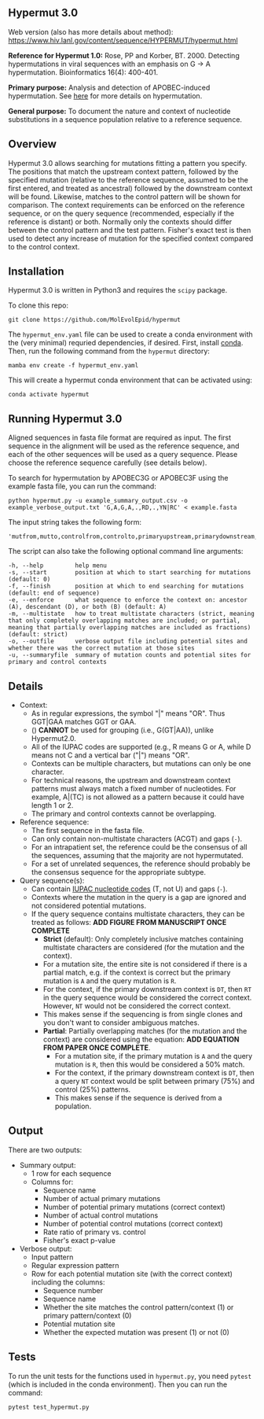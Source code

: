 ## Hypermut 3.0

Web version (also has more details about method): https://www.hiv.lanl.gov/content/sequence/HYPERMUT/hypermut.html

**Reference for Hypermut 1.0:**
Rose, PP and Korber, BT. 2000. Detecting hypermutations in viral sequences with an emphasis on G -> A hypermutation. Bioinformatics 16(4): 400-401.

**Primary purpose:** Analysis and detection of APOBEC-induced hypermutation. 
See [here](https://www.hiv.lanl.gov/content/sequence/HYPERMUT/Readme.html) for more details on hypermutation. 

**General purpose:** To document the nature and context of nucleotide substitutions in a sequence population relative to a reference sequence.

## Overview

Hypermut 3.0 allows searching for mutations fitting a pattern you specify. 
The positions that match the upstream context pattern, followed by the specified mutation (relative to the reference sequence, 
assumed to be the first entered, and treated as ancestral) followed by the downstream context will be found. 
Likewise, matches to the control pattern will be shown for comparison. 
The context requirements can be enforced on the reference sequence, or on the query sequence (recommended, especially if the reference is distant) or both. 
Normally only the contexts should differ between the control pattern and the test pattern. 
Fisher's exact test is then used to detect any increase of mutation for the specified context compared to the control context.

## Installation

Hypermut 3.0 is written in Python3 and requires the `scipy` package. 

To clone this repo:

```
git clone https://github.com/MolEvolEpid/hypermut
```

The `hypermut_env.yaml` file can be used to create a conda environment with the (very minimal) requried dependencies, if desired. First, install [conda](https://github.com/conda-forge/miniforge). Then, run the following command from the `hypermut` directory:

```
mamba env create -f hypermut_env.yaml
```

This will create a hypermut conda environment that can be activated using:

```
conda activate hypermut
```

## Running Hypermut 3.0

Aligned sequences in fasta file format are required as input.
The first sequence in the alignment will be used as the reference sequence, and each of the other sequences will be used as a query sequence. 
Please choose the reference sequence carefully (see details below). 

To search for hypermutation by APOBEC3G or APOBEC3F using the example fasta file, you can run the command:

```
python hypermut.py -u example_summary_output.csv -o example_verbose_output.txt 'G,A,G,A,.,RD,.,YN|RC' < example.fasta
```

The input string takes the following form:

```
'mutfrom,mutto,controlfrom,controlto,primaryupstream,primarydownstream,controlupstream,controldownstream'
```

The script can also take the following optional command line arguments:

```
-h, --help         help menu
-s, --start        position at which to start searching for mutations (default: 0)
-f, --finish       position at which to end searching for mutations (default: end of sequence)
-e, --enforce      what sequence to enforce the context on: ancestor (A), descendant (D), or both (B) (default: A)
-m, --multistate   how to treat multistate characters (strict, meaning that only completely overlapping matches are included; or partial, meaning that partially overlapping matches are included as fractions) (default: strict)
-o, --outfile      verbose output file including potential sites and whether there was the correct mutation at those sites
-u, --summaryfile  summary of mutation counts and potential sites for primary and control contexts
```

## Details

- Context:
  - As in regular expressions, the symbol "|" means "OR". Thus GGT|GAA matches GGT or GAA.
  - () **CANNOT** be used for grouping (i.e.,  G(GT|AA)), unlike Hypermut2.0.
  - All of the IUPAC codes are supported (e.g., R means G or A, while D means not C and a vertical bar ("|") means "OR".
  - Contexts can be multiple characters, but mutations can only be one character. 
  - For technical reasons, the upstream and downstream context patterns must always match a fixed number of nucleotides.
    For example, A|(TC) is not allowed as a pattern because it could have length 1 or 2.
  - The primary and control contexts cannot be overlapping.
- Reference sequence:
  - The first sequence in the fasta file.
  - Can only contain non-multistate characters (ACGT) and gaps (`-`).
  - For an intrapatient set, the reference could be the consensus of all the sequences, assuming that the majority are not hypermutated.
  - For a set of unrelated sequences, the reference should probably be the consensus sequence for the appropriate subtype.
- Query sequence(s):
  - Can contain [IUPAC nucleotide codes](https://www.bioinformatics.org/sms/iupac.html) (T, not U) and gaps (`-`).
  - Contexts where the mutation in the query is a gap are ignored and not considered potential mutations.
  - If the query sequence contains multistate characters, they can be treated as follows: **ADD FIGURE FROM MANUSCRIPT ONCE COMPLETE**
    - **Strict** (default): Only completely inclusive matches containing multistate characters are considered (for the mutation and the context). 
     - For a mutation site, the entire site is not considered if there is a partial match, e.g. if the context is correct but the primary mutation is `A` and the query mutation is `R`. 
      - For the context, if the primary downstream context is `DT`, then `RT` in the query sequence would be considered the correct context. However, `NT` would not be considered the correct context. 
      - This makes sense if the sequencing is from single clones and you don't want to consider ambiguous matches.
    - **Partial**: Partially overlapping matches (for the mutation and the context) are considered using the equation: **ADD EQUATION FROM PAPER ONCE COMPLETE**.  
       - For a mutation site, if the primary mutation is `A` and the query mutation is `R`, then this would be considered a 50% match. 
      - For the context, if the primary downstream context is `DT`, then a query `NT` context would be split between primary (75%) and control (25%) patterns. 
      - This makes sense if the sequence is derived from a population.   
 

## Output

There are two outputs:

- Summary output:
  - 1 row for each sequence
  - Columns for:
    - Sequence name
    - Number of actual primary mutations 
    - Number of potential primary mutations (correct context)
    - Number of actual control mutations 
    - Number of potential control mutations (correct context)
    - Rate ratio of primary vs. control
    - Fisher's exact p-value
- Verbose output:
  - Input pattern
  - Regular expression pattern
  - Row for each potential mutation site (with the correct context) including the columns:
    - Sequence number
    - Sequence name
    - Whether the site matches the control pattern/context (1) or primary pattern/context (0)
    - Potential mutation site
    - Whether the expected mutation was present (1) or not (0)


## Tests

To run the unit tests for the functions used in `hypermut.py`, you need `pytest` (which is included in the conda environment). Then you can run the command:

```
pytest test_hypermut.py
```